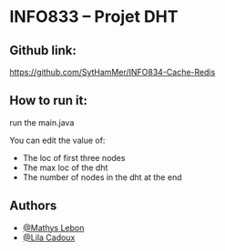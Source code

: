 # INFO833 – Projet DHT
## Github link:
https://github.com/SytHamMer/INFO834-Cache-Redis



## How to run it:
run the main.java

You can edit the value of:
- The loc of first three nodes
- The max loc of the dht
- The number of nodes in the dht at the end



## Authors

- [@Mathys Lebon](https://github.com/SytHamMer)
- [@Lila Cadoux](https://github.com/lilcdx)


